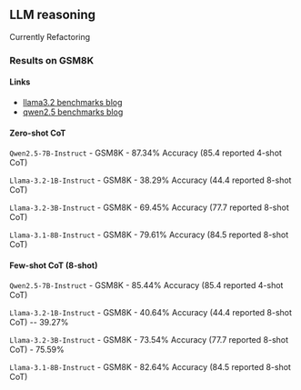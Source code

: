 ## LLM reasoning

Currently Refactoring

### Results on GSM8K

#### Links

- [llama3.2 benchmarks blog](https://ai.meta.com/blog/llama-3-2-connect-2024-vision-edge-mobile-devices/)
- [qwen2.5 benchmarks blog](https://qwenlm.github.io/blog/qwen2.5-llm/#qwen25-7b-performance)

#### Zero-shot CoT

`Qwen2.5-7B-Instruct` - GSM8K - 87.34% Accuracy (85.4 reported 4-shot CoT)

`Llama-3.2-1B-Instruct` - GSM8K - 38.29% Accuracy (44.4 reported 8-shot CoT)

`Llama-3.2-3B-Instruct` - GSM8K - 69.45% Accuracy (77.7 reported 8-shot CoT)

`Llama-3.1-8B-Instruct` - GSM8K - 79.61% Accuracy (84.5 reported 8-shot CoT)

#### Few-shot CoT (8-shot)

`Qwen2.5-7B-Instruct` - GSM8K - 85.44% Accuracy (85.4 reported 4-shot CoT)

`Llama-3.2-1B-Instruct` - GSM8K - 40.64% Accuracy (44.4 reported 8-shot CoT) -- 39.27%

`Llama-3.2-3B-Instruct` - GSM8K - 73.54% Accuracy (77.7 reported 8-shot CoT) - 75.59%

`Llama-3.1-8B-Instruct` - GSM8K - 82.64% Accuracy (84.5 reported 8-shot CoT)
